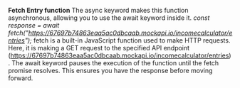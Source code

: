 **Fetch Entry function**
The async keyword makes this function asynchronous, allowing you to use the await keyword inside it.
_const response = await fetch("https://67697b74863eaa5ac0dbcaab.mockapi.io/incomecalculator/entries");_
fetch is a built-in JavaScript function used to make HTTP requests.
Here, it is making a GET request to the specified API endpoint (https://67697b74863eaa5ac0dbcaab.mockapi.io/incomecalculator/entries).
The await keyword pauses the execution of the function until the fetch promise resolves. This ensures you have the response before moving forward.
